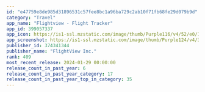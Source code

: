 ```yaml
---
id: "e47759e8de985d31896531c57fee8bc1a96ba729c2ab10f71fb68fe29d079b9d"
category: "Travel"
app_name: "Flightview - Flight Tracker"
app_id: 399057337
app_icon: https://is1-ssl.mzstatic.com/image/thumb/Purple116/v4/52/e0/1c/52e01c07-b190-afa1-6762-93963387074e/AppIcon_F-0-1x_U007emarketing-0-6-0-0-sRGB-85-220-0.png/1024x1024bb.png
app_screenshot: https://is1-ssl.mzstatic.com/image/thumb/Purple124/v4/30/5f/16/305f1665-217e-3785-fa62-3ab0dac9b8e5/pr_source.jpg/1242x2688bb.png
publisher_id: 374341344
publisher_name: "FlightView Inc."
rank: 409
most_recent_release: 2024-01-29 00:00:00
release_count_in_past_year: 6
release_count_in_past_year_category: 17
release_count_in_past_year_top_in_category: 35
---
```


